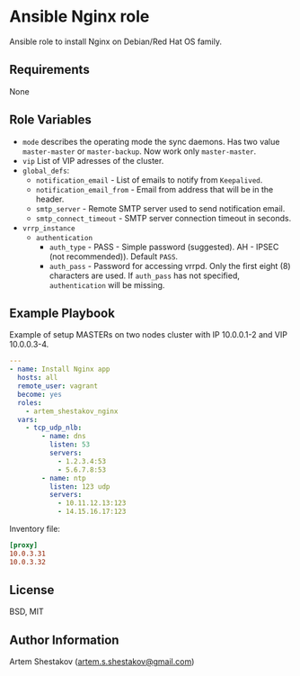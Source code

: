 Ansible Nginx role
=========

Ansible role to install Nginx on Debian/Red Hat OS family.


Requirements
------------
None

Role Variables
--------------

* `mode` describes the operating mode the sync daemons. Has two value `master-master` or `master-backup`. Now work only `master-master`.
* `vip` List of VIP adresses of the cluster.
* `global_defs`:
  - `notification_email` - List of emails to notify from `Keepalived`.
  - `notification_email_from` - Email from address that will be in the header.
  - `smtp_server` - Remote SMTP server used to send notification email.
  - `smtp_connect_timeout` - SMTP server connection timeout in seconds.
* `vrrp_instance`
  -  `authentication`
      - `auth_type` - PASS - Simple password (suggested). AH - IPSEC (not recommended)). Default `PASS`.
      - `auth_pass` - Password for accessing vrrpd. Only the first eight (8) characters are used. If `auth_pass` has not specified, `authentication` will be missing.


Example Playbook
----------------
Example of setup MASTERs on two nodes cluster with IP 10.0.0.1-2 and VIP 10.0.0.3-4.

```yaml
---
- name: Install Nginx app
  hosts: all
  remote_user: vagrant
  become: yes
  roles:
    - artem_shestakov_nginx
  vars:
    - tcp_udp_nlb:
        - name: dns
          listen: 53
          servers:
            - 1.2.3.4:53
            - 5.6.7.8:53
        - name: ntp
          listen: 123 udp
          servers:
            - 10.11.12.13:123
            - 14.15.16.17:123

```
Inventory file:
```ini
[proxy]
10.0.3.31
10.0.3.32
```

License
-------
BSD, MIT


Author Information
------------------
Artem Shestakov (artem.s.shestakov@gmail.com)
